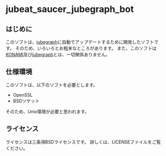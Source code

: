 jubeat_saucer_jubegraph_bot
===========================

はじめに
---------------------------
このソフトは、[jubegraph](http://jubegraph.dyndns.org/jubeat_saucer/)に自動でアップデートするために開発したソフトです。
そのため、いろいろとお粗末なところがあります。
また、このソフトは[KONAMI](http://p.eagate.573.jp/)及び[jubegraph](http://jubegraph.dyndns.org/jubeat_saucer/)とは、一切関係ありません。

仕様環境
---------------------------
このソフトは、以下のソフトを必要とします。
* OpenSSL
* BSDソケット

そのため、Unix環境が必要と思われます。

ライセンス
---------------------------
ライセンスは三条項BSDライセンスです。
詳しくは、LICENSEファイルをご覧ください。
